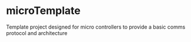# microTemplate
Template project designed for micro controllers to provide a basic comms protocol and architecture
